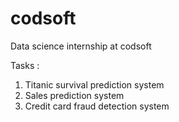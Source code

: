 # codsoft
Data science internship at codsoft

Tasks :
1. Titanic survival prediction system
2. Sales prediction system
3. Credit card fraud detection system
